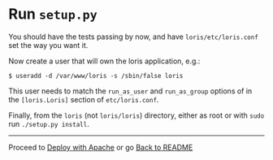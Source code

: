 Run `setup.py`
==============

You should have the tests passing by now, and have `loris/etc/loris.conf` set the way you want it.

Now create a user that will own the loris application, e.g.:

```
$ useradd -d /var/www/loris -s /sbin/false loris
```

This user needs to match the `run_as_user` and `run_as_group` options of in the `[loris.Loris]` section of `etc/loris.conf`.

Finally, from the `loris` (not `loris/loris`) directory, either as root or with `sudo` run `./setup.py install`.

* * *

Proceed to [Deploy with Apache](apache.md) or go [Back to README](../README.md)
